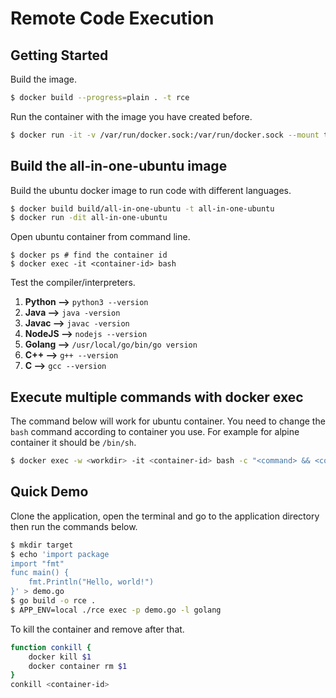 # Remote Code Execution

## Getting Started

Build the image.
```bash
$ docker build --progress=plain . -t rce
```

Run the container with the image you have created before.
```bash
$ docker run -it -v /var/run/docker.sock:/var/run/docker.sock --mount type=bind,source=$(pwd)/target,target=/rce/target rce
```

## Build the all-in-one-ubuntu image

Build the ubuntu docker image to run code with different languages.

```bash
$ docker build build/all-in-one-ubuntu -t all-in-one-ubuntu
$ docker run -dit all-in-one-ubuntu
```

Open ubuntu container from command line.
```
$ docker ps # find the container id
$ docker exec -it <container-id> bash
```

Test the compiler/interpreters.

1. __Python -->__ `python3 --version`
2. __Java -->__ `java -version`
2. __Javac -->__ `javac -version`
3. __NodeJS -->__ `nodejs --version`
4. __Golang -->__ `/usr/local/go/bin/go version`
5. __C++ -->__ `g++ --version`
6. __C -->__ `gcc --version`

## Execute multiple commands with docker exec

The command below will work for ubuntu container. You need to change the `bash` command according to container you use. For example for alpine container it should be `/bin/sh`. 

```bash
$ docker exec -w <workdir> -it <container-id> bash -c "<command> && <command>"
```

## Quick Demo

Clone the application, open the terminal and go to the application directory then run the commands below.

```bash
$ mkdir target
$ echo 'import package
import "fmt"
func main() {
    fmt.Println("Hello, world!")
}' > demo.go
$ go build -o rce .
$ APP_ENV=local ./rce exec -p demo.go -l golang
```

To kill the container and remove after that.
```bash
function conkill {
    docker kill $1
    docker container rm $1
}
conkill <container-id>
```